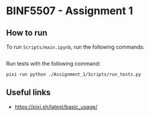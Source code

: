 # BINF5507 - Assignment 1

## How to run

To run `Scripts/main.ipynb`, run the following commands:

```shell

```

<!-- ```shell
pixi init
pixi add scikit-learn
pixi list
pixi run python
cd ./scripts
chmod +x ./download_m3u8.sh
./download_m3u8.sh
./download_m3u8.sh
./download_m3u8.sh
./download_m3u8.sh
./download_m3u8.sh
pixi init
PIXI_VERSION
rm ~/.pixi/bin/pixi
brew install pixi
pixi
pwd
pixi init
pixi run jupyter notebook

pixi add jupyter

pixi add ipykernel
pixi run python -m ipykernel install --user --name=pixi-env --display-name "Python (Pixi)"

pixi add pandas
pixi add numpy
``` -->

Run tests with the following command:

```shell
pixi run python ./Assignment_1/Scripts/run_tests.py
```

## Useful links

- https://pixi.sh/latest/basic_usage/
